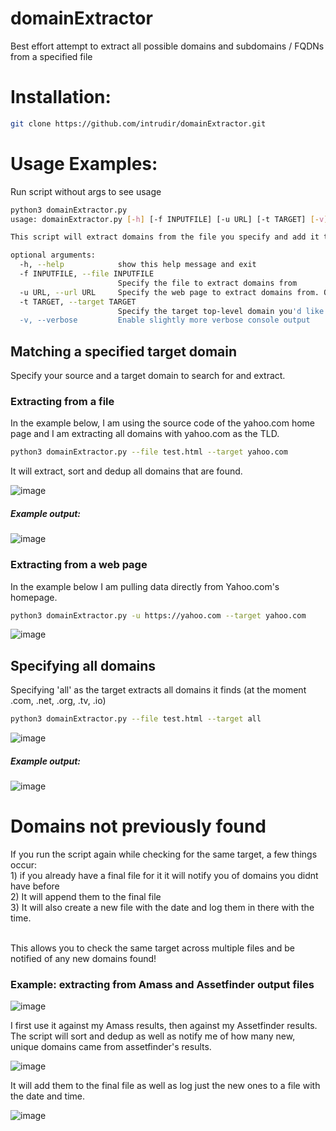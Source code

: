 # domainExtractor
Best effort attempt to extract all possible domains and subdomains / FQDNs from a specified file

<h1>Installation:</h1>

```bash
git clone https://github.com/intrudir/domainExtractor.git
```

<h1>Usage Examples:</h1>
Run script without args to see usage

```bash
python3 domainExtractor.py
usage: domainExtractor.py [-h] [-f INPUTFILE] [-u URL] [-t TARGET] [-v]

This script will extract domains from the file you specify and add it to a final file

optional arguments:
  -h, --help            show this help message and exit
  -f INPUTFILE, --file INPUTFILE
                        Specify the file to extract domains from
  -u URL, --url URL     Specify the web page to extract domains from. One at a time for now
  -t TARGET, --target TARGET
                        Specify the target top-level domain you'd like to find and extract e.g. uber.com
  -v, --verbose         Enable slightly more verbose console output

```
<h2> Matching a specified target domain </h2>
Specify your source and a target domain to search for and extract. 

<h3>Extracting from a file</h3>
In the example below, I am using the source code of the yahoo.com home page and I am extracting all domains with yahoo.com as the TLD.

```bash
python3 domainExtractor.py --file test.html --target yahoo.com
```
It will extract, sort and dedup all domains that are found.

![image](https://user-images.githubusercontent.com/24526564/85906292-dd7e8a80-b7db-11ea-84b2-dbb7df9bec74.png)

<h5>Example output:</h5>

![image](https://user-images.githubusercontent.com/24526564/85906625-dd32bf00-b7dc-11ea-9c22-415c76c01ae4.png)

<h3> Extracting from a web page </h3>
In the example below I am pulling data directly from Yahoo.com's homepage.

```bash
python3 domainExtractor.py -u https://yahoo.com --target yahoo.com
```

![image](https://user-images.githubusercontent.com/24526564/86146580-68a29d80-bac6-11ea-8457-7d73b2a6d1c4.png)


<h2> Specifying all domains </h2>
Specifying 'all' as the target extracts all domains it finds (at the moment .com, .net, .org, .tv, .io)

```bash
python3 domainExtractor.py --file test.html --target all
```

![image](https://user-images.githubusercontent.com/24526564/85906901-c50f6f80-b7dd-11ea-8fea-e7adad964d97.png)

<h5>Example output:</h5>

![image](https://user-images.githubusercontent.com/24526564/85907449-81b60080-b7df-11ea-9c10-d389b3558605.png)

<h1>Domains not previously found</h1>
If you run the script again while checking for the same target, a few things occur: 
<br>1) if you already have a final file for it it will notify you of domains you didnt have before
<br>2) It will append them to the final file
<br>3) It will also create a new file with the date and log them in there with the time.

<br>This allows you to check the same target across multiple files and be notified of any new domains found!

<h3>Example: extracting from Amass and Assetfinder output files</h3>

![image](https://user-images.githubusercontent.com/24526564/85907726-7f07db00-b7e0-11ea-820f-8912d779c065.png)

I first use it against my Amass results, then against my Assetfinder results. 
<br>The script will sort and dedup as well as notify me of how many new, unique domains came from assetfinder's results.

![image](https://user-images.githubusercontent.com/24526564/85907913-27b63a80-b7e1-11ea-8d8b-c887a19d61ca.png)

It will add them to the final file as well as log just the new ones to a file with the date and time.

![image](https://user-images.githubusercontent.com/24526564/85908016-706df380-b7e1-11ea-8986-fe96181c6b6d.png)


